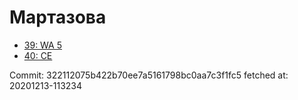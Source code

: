 # Мартазова
- [39: WA 5](39.md)
- [40: CE](40.md)

Commit: 322112075b422b70ee7a5161798bc0aa7c3f1fc5
 fetched at: 20201213-113234
